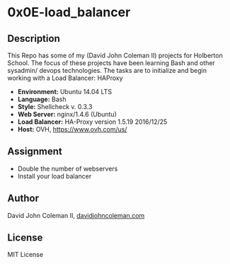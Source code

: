 # 0x0E-load_balancer

## Description

This Repo has some of my (David John Coleman II) projects for Holberton School.
The focus of these projects have been learning Bash and other sysadmin/ devops
technologies.  The tasks are to initialize and begin working with a Load
Balancer: HAProxy

* __Environment:__ Ubuntu 14.04 LTS
* __Language:__ Bash
* __Style:__ Shellcheck v. 0.3.3
* __Web Server:__ nginx/1.4.6 (Ubuntu)
* __Load Balancer:__ HA-Proxy version 1.5.19 2016/12/25
* __Host:__ OVH, https://www.ovh.com/us/

## Assignment

* Double the number of webservers
* Install your load balancer

## Author

David John Coleman II, [davidjohncoleman.com](http://www.davidjohncoleman.com/)

## License

MIT License

